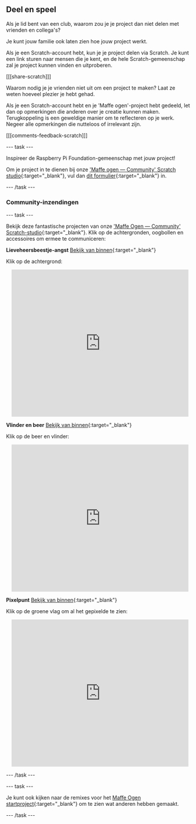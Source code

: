 ## Deel en speel

Als je lid bent van een club, waarom zou je je project dan niet delen met vrienden en collega's?

Je kunt jouw familie ook laten zien hoe jouw project werkt.

Als je een Scratch-account hebt, kun je je project delen via Scratch. Je kunt een link sturen naar mensen die je kent, en de hele Scratch-gemeenschap zal je project kunnen vinden en uitproberen.

[[[share-scratch]]]

Waarom nodig je je vrienden niet uit om een project te maken? Laat ze weten hoeveel plezier je hebt gehad.

Als je een Scratch-account hebt en je 'Maffe ogen'-project hebt gedeeld, let dan op opmerkingen die anderen over je creatie kunnen maken. Terugkoppeling is een geweldige manier om te reflecteren op je werk. Negeer alle opmerkingen die nutteloos of irrelevant zijn.

[[[comments-feedback-scratch]]]

--- task ---

Inspireer de Raspberry Pi Foundation-gemeenschap met jouw project!

Om je project in te dienen bij onze ['Maffe ogen — Community' Scratch studio](https://scratch.mit.edu/studios/29120534){:target="_blank"}, vul dan [dit formulier](https://form.raspberrypi.org/f/community-project-submissions){:target="_blank"} in.

--- /task ---

### Community-inzendingen

--- task ---

Bekijk deze fantastische projecten van onze ['Maffe Ogen — Community' Scratch-studio](https://scratch.mit.edu/studios/29120534){:target="_blank"}. Klik op de achtergronden, oogbollen en accessoires om ermee te communiceren:

**Lieveheersbeestje-angst** [Bekijk van binnen](https://scratch.mit.edu/projects/517735755/editor){:target="_blank"}

Klik op de achtergrond:

<div class="scratch-preview" style="margin-left: 15px;">
  <iframe allowtransparency="true" width="485" height="402" src="https://scratch.mit.edu/projects/embed/517735755/?autostart=false" frameborder="0"></iframe>
</div>

**Vlinder en beer** [Bekijk van binnen](https://scratch.mit.edu/projects/569624392/editor){:target="_blank"}

Klik op de beer en vlinder:

<div class="scratch-preview" style="margin-left: 15px;">
  <iframe allowtransparency="true" width="485" height="402" src="https://scratch.mit.edu/projects/embed/569624392/?autostart=false" frameborder="0"></iframe>
</div>

**Pixelpunt** [Bekijk van binnen](https://scratch.mit.edu/projects/747156758/editor){:target="_blank"}

Klik op de groene vlag om al het gepixelde te zien:

<div class="scratch-preview" style="margin-left: 15px;">
  <iframe allowtransparency="true" width="485" height="402" src="https://scratch.mit.edu/projects/embed/747156758/?autostart=false" frameborder="0"></iframe>
</div>

--- /task ---

--- task ---

Je kunt ook kijken naar de remixes voor het [Maffe Ogen startproject](https://scratch.mit.edu/projects/582221984/remixes){:target="_blank"} om te zien wat anderen hebben gemaakt.

--- /task --- 
